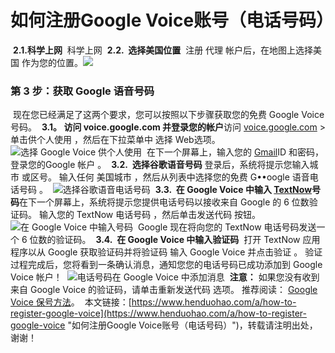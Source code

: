 # 如何注册Google Voice账号（电话号码）
​
**2.1.科学上网**
​
科学上网
​
**2.2.  选择美国位置**
​
注册 代理 帐户后，在地图上选择美国 作为您的位置。
​
![](https://p3-juejin.byteimg.com/tos-cn-i-k3u1fbpfcp/4c41cc9d7aaa48609f6c48fa9387a154~tplv-k3u1fbpfcp-zoom-1.image)
​
### 第 3 步：获取 Google 语音号码
​
现在您已经满足了这两个要求，您可以按照以下步骤获取您的免费 Google Voice号码。
​
**3.1。 访问 voice.google.com 并登录您的帐户**
​
访问 [voice.google.com](https://voice.google.com/about) > 单击供个人使用 ，然后在下拉菜单中 选择 Web选项。
​
![选择 Google Voice 供个人使用](https://p3-juejin.byteimg.com/tos-cn-i-k3u1fbpfcp/e3be9ed87ce34420a9e011e6013bc50e~tplv-k3u1fbpfcp-zoom-1.image)
​
在下一个屏幕上，输入您的 [Gmail](https://www.henduohao.com/tag/gmail "Gmail是Google的免费网络邮件服务，也是世界上用户量最多的邮箱。")ID 和密码，登录您的Google 帐户 。
​
**3.2.  选择谷歌语音号码**
​
登录后，系统将提示您输入城市 或区号。 输入任何 美国城市 ，然后从列表中选择您的免费 G••oogle 语音电话号码 。
​
![选择谷歌语音电话号码](https://p3-juejin.byteimg.com/tos-cn-i-k3u1fbpfcp/06922df3628f42dd9c6cb5a09c5e9846~tplv-k3u1fbpfcp-zoom-1.image)
​
**3.3.  在 Google Voice 中输入 [TextNow](https://www.henduohao.com/tag/TextNow "Textnow 是个免费网络电话服务，注册帐户就能获得一组美国电话门号，可免费拨打电话和传送简讯给美国电话号码，也能用来接收注册帐号的认证简讯。")号码**
​
在下一个屏幕上，系统将提示您提供电话号码以接收来自 Google 的 6 位数验证码。 输入您的 TextNow 电话号码 ，然后单击发送代码 按钮。
​
![在 Google Voice 中输入号码](https://p3-juejin.byteimg.com/tos-cn-i-k3u1fbpfcp/dd5544e3c39b4f58bbe42082121aeec6~tplv-k3u1fbpfcp-zoom-1.image)
​
Google 现在将向您的 TextNow 电话号码发送一个 6 位数的验证码。
​
**3.4.  在 Google Voice 中输入验证码**
​
打开 TextNow 应用程序以从 Google 获取验证码并将验证码 输入 Google Voice 并点击验证 。
​
验证过程完成后，您将看到一条确认消息，通知您您的电话号码已成功添加到 Google Voice 帐户！
​
![电话号码在 Google Voice 中添加消息](https://p3-juejin.byteimg.com/tos-cn-i-k3u1fbpfcp/24384d3bf00148c19fc5935c4ae71b3e~tplv-k3u1fbpfcp-zoom-1.image)
​
**注意：** 如果您没有收到来自 Google Voice 的验证码，请单击重新发送代码 选项。
​
推荐阅读： [Google Voice 保号方法](https://www.henduohao.com/a/how-to-keep-google-voice-account)。
​
本文链接：[https://www.henduohao.com/a/how-to-register-google-voice](https://www.henduohao.com/a/how-to-register-google-voice "如何注册Google Voice账号（电话号码）")，转载请注明出处，谢谢！